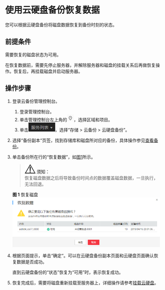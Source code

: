 # 使用云硬盘备份恢复数据<a name="cbr_03_0033"></a>

您可以根据云硬盘备份将磁盘数据恢复到备份时刻的状态。

## 前提条件<a name="section189951032185019"></a>

需要恢复的磁盘状态为可用。

在恢复数据前，需要先停止服务器，并解除服务器和磁盘的挂载关系后再做恢复操作。恢复后，再挂载磁盘并启动服务器。

## 操作步骤<a name="section17288165385014"></a>

1.  登录云备份管理控制台。
    1.  登录管理控制台。
    2.  单击管理控制台左上角的![](figures/icon-region.png)，选择区域和项目。
    3.  单击![](figures/icon-list.png)，选择“存储 \> 云备份 \> 云硬盘备份”。

2.  选择“备份副本“页签，找到存储库和磁盘所对应的备份，具体操作参见[查看备份](查看备份.md)。
3.  单击备份所在行的“恢复数据”，如[图1](#fig122481021113018)所示。

    >![](public_sys-resources/icon-notice.gif) **须知：**   
    >恢复磁盘数据之后将导致备份时间点的数据覆盖磁盘数据，一旦执行，无法回退。  

    **图 1**  恢复磁盘<a name="fig122481021113018"></a>  
    ![](figures/恢复磁盘.png "恢复磁盘")

4.  根据页面提示，单击“确定“。可以在云硬盘备份副本页面和云硬盘页面确认恢复数据是否成功。

    直到云硬盘备份的“状态”恢复为“可用”时，表示恢复成功。

5.  恢复完成后，需要将磁盘重新挂载至服务器上，详细操作请参考[挂载云硬盘](https://support.huaweicloud.com/usermanual-evs/evs_01_0075.html)。

